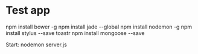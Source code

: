 Test app
====

npm install bower -g
npm install jade --global
npm install nodemon -g
npm install stylus --save
toastr
npm install mongoose --save

Start:
nodemon server.js
